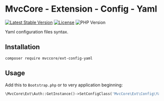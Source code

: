 # MvcCore - Extension - Config - Yaml

[![Latest Stable Version](https://img.shields.io/badge/Stable-v5.0.0-brightgreen.svg?style=plastic)](https://github.com/mvccore/ext-config-yaml/releases)
[![License](https://img.shields.io/badge/License-BSD%203-brightgreen.svg?style=plastic)](https://mvccore.github.io/docs/mvccore/5.0.0/LICENCE.md)
![PHP Version](https://img.shields.io/badge/PHP->=5.4-brightgreen.svg?style=plastic)

Yaml configuration files syntax.

## Installation
```shell
composer require mvccore/ext-config-yaml
```

## Usage
Add this to `Bootstrap.php` or to very application beginning:
```php
\MvcCore\Ext\Auth::GetInstance()->SetConfigClass('MvcCore\Ext\Config\Yaml');
```
